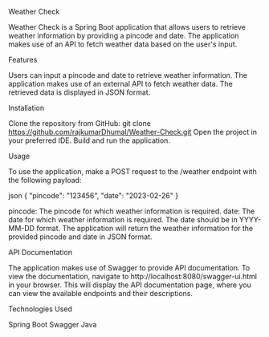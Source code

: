 Weather Check

Weather Check is a Spring Boot application that allows users to retrieve weather information by providing a pincode and date. The application makes use of an API to fetch weather data based on the user's input.

Features

Users can input a pincode and date to retrieve weather information.
The application makes use of an external API to fetch weather data.
The retrieved data is displayed in JSON format.


Installation

Clone the repository from GitHub:
git clone https://github.com/rajkumarDhumal/Weather-Check.git
Open the project in your preferred IDE.
Build and run the application.


Usage

To use the application, make a POST request to the /weather endpoint with the following payload:

json
{
    "pincode": "123456",
    "date": "2023-02-26"
}

pincode: The pincode for which weather information is required.
date: The date for which weather information is required. The date should be in YYYY-MM-DD format.
The application will return the weather information for the provided pincode and date in JSON format.


API Documentation

The application makes use of Swagger to provide API documentation. To view the documentation, navigate to http://localhost:8080/swagger-ui.html in your browser. This will display the API documentation page, where you can view the available endpoints and their descriptions.


Technologies Used

Spring Boot
Swagger
Java 
